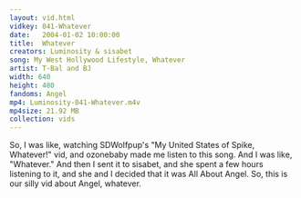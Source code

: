 ```yaml
---
layout: vid.html
vidkey: 041-Whatever
date:   2004-01-02 10:00:00
title:  Whatever
creators: Luminosity & sisabet
song: My West Hollywood Lifestyle, Whatever
artist: T-Bal and BJ
width: 640
height: 480
fandoms: Angel
mp4: Luminosity-041-Whatever.m4v
mp4size: 21.92 MB
collection: vids
---
```


  <div>
  So, I was like, watching SDWolfpup's &quot;My United States of Spike, Whatever!&quot; vid, and ozonebaby made me listen to this song. And I was like, &quot;Whatever.&quot; And then I sent it to sisabet, and she spent a few hours listening to it, and she and I decided that it was All About Angel. So, this is our silly vid about Angel, whatever.
  </div>
  